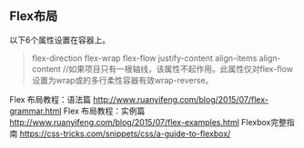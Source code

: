 ## Flex布局
以下6个属性设置在容器上。

>flex-direction
>flex-wrap
>flex-flow
>justify-content
>align-items
>align-content //如果项目只有一根轴线，该属性不起作用。此属性仅对flex-flow设置为wrap或的多行柔性容器有效wrap-reverse。

Flex 布局教程：语法篇
http://www.ruanyifeng.com/blog/2015/07/flex-grammar.html
Flex 布局教程：实例篇
http://www.ruanyifeng.com/blog/2015/07/flex-examples.html
Flexbox完整指南
https://css-tricks.com/snippets/css/a-guide-to-flexbox/